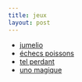 ```yaml
---
title: jeux
layout: post
---
```


- [jumelio](jeux/jumelio.md)
- [échecs poissons](jeux/echecs_poissons.md)
- [tel perdant](jeux/tel_perdant.md)
- [uno magique](jeux/uno_magique.md)
